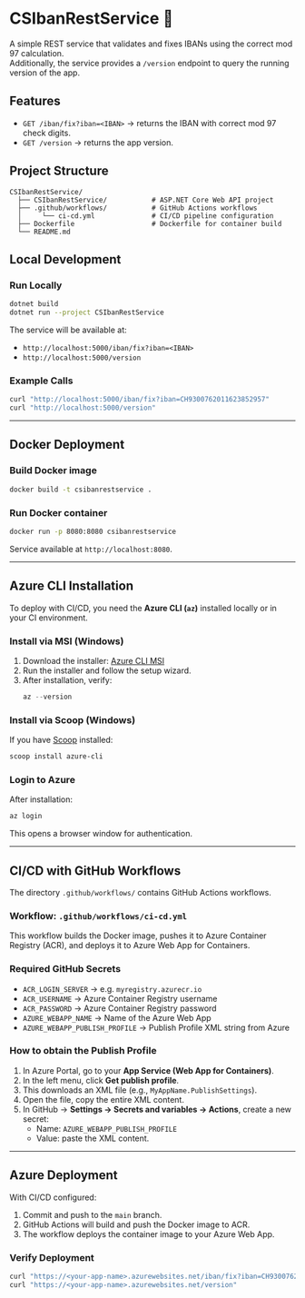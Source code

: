 ﻿# CSIbanRestService 🚀

A simple REST service that validates and fixes IBANs using the correct mod 97 calculation.  
Additionally, the service provides a `/version` endpoint to query the running version of the app.

## Features
- `GET /iban/fix?iban=<IBAN>` → returns the IBAN with correct mod 97 check digits.
- `GET /version` → returns the app version.

## Project Structure
```
CSIbanRestService/
  ├── CSIbanRestService/           # ASP.NET Core Web API project
  ├── .github/workflows/           # GitHub Actions workflows
  │     └── ci-cd.yml              # CI/CD pipeline configuration
  ├── Dockerfile                   # Dockerfile for container build
  └── README.md
```

## Local Development
### Run Locally
```bash
dotnet build
dotnet run --project CSIbanRestService
```
The service will be available at:
- `http://localhost:5000/iban/fix?iban=<IBAN>`
- `http://localhost:5000/version`

### Example Calls
```bash
curl "http://localhost:5000/iban/fix?iban=CH9300762011623852957"
curl "http://localhost:5000/version"
```

---

## Docker Deployment
### Build Docker image
```bash
docker build -t csibanrestservice .
```

### Run Docker container
```bash
docker run -p 8080:8080 csibanrestservice
```
Service available at `http://localhost:8080`.

---

## Azure CLI Installation
To deploy with CI/CD, you need the **Azure CLI (`az`)** installed locally or in your CI environment.

### Install via MSI (Windows)
1. Download the installer: [Azure CLI MSI](https://aka.ms/installazurecliwindows)
2. Run the installer and follow the setup wizard.
3. After installation, verify:
   ```powershell
   az --version
   ```

### Install via Scoop (Windows)
If you have [Scoop](https://scoop.sh/) installed:
```powershell
scoop install azure-cli
```

### Login to Azure
After installation:
```powershell
az login
```
This opens a browser window for authentication.

---

## CI/CD with GitHub Workflows
The directory `.github/workflows/` contains GitHub Actions workflows.

### Workflow: `.github/workflows/ci-cd.yml`
This workflow builds the Docker image, pushes it to Azure Container Registry (ACR), and deploys it to Azure Web App for Containers.

### Required GitHub Secrets
- `ACR_LOGIN_SERVER` → e.g. `myregistry.azurecr.io`
- `ACR_USERNAME` → Azure Container Registry username
- `ACR_PASSWORD` → Azure Container Registry password
- `AZURE_WEBAPP_NAME` → Name of the Azure Web App
- `AZURE_WEBAPP_PUBLISH_PROFILE` → Publish Profile XML string from Azure

### How to obtain the Publish Profile
1. In Azure Portal, go to your **App Service (Web App for Containers)**.
2. In the left menu, click **Get publish profile**.
3. This downloads an XML file (e.g., `MyAppName.PublishSettings`).
4. Open the file, copy the entire XML content.
5. In GitHub → **Settings → Secrets and variables → Actions**, create a new secret:
    - Name: `AZURE_WEBAPP_PUBLISH_PROFILE`
    - Value: paste the XML content.

---

## Azure Deployment
With CI/CD configured:
1. Commit and push to the `main` branch.
2. GitHub Actions will build and push the Docker image to ACR.
3. The workflow deploys the container image to your Azure Web App.

### Verify Deployment
```bash
curl "https://<your-app-name>.azurewebsites.net/iban/fix?iban=CH9300762011623852957"
curl "https://<your-app-name>.azurewebsites.net/version"
```
